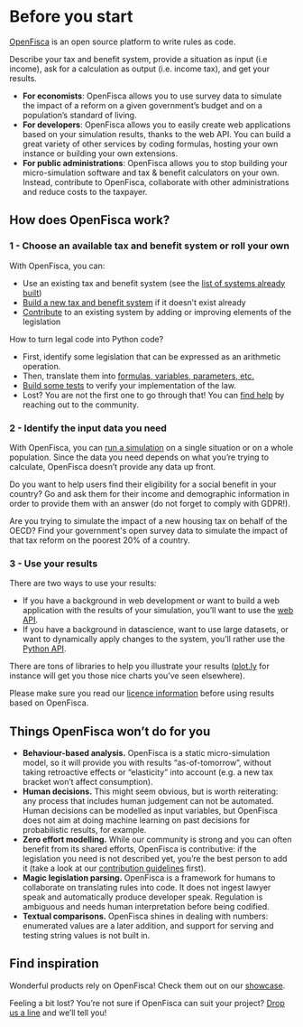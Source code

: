 # <i class="fas fa-home"></i> Before you start

[OpenFisca](https://openfisca.org) is an open source platform to write rules as code.

Describe your tax and benefit system, provide a situation as input (i.e income), ask for a calculation as output (i.e. income tax), and get your results.

* **For economists**: OpenFisca allows you to use survey data to simulate the impact of a  reform on a given government’s budget and on a population’s standard of living.
* **For developers**: OpenFisca allows you to easily create web applications based on your simulation results, thanks to the web API. You can build a great variety of other services by coding formulas, hosting your own instance or building your own extensions.
* **For public administrations**: OpenFisca allows you to stop building your micro-simulation software and tax & benefit calculators on your own. Instead, contribute to OpenFisca, collaborate with other administrations and reduce costs to the taxpayer.

## How does OpenFisca work?

### 1 - Choose an available tax and benefit system or roll your own

With OpenFisca, you can:
* Use an existing tax and benefit system (see the [list of systems already built](https://openfisca.org/en/countries/))
* [Build a new tax and benefit system](coding-the-legislation/bootstrapping_a_new_country_package.md) if it doesn’t exist already
* [Contribute](contribute/index.md) to an existing system by adding or improving elements of the legislation

How to turn legal code into Python code?

* First, identify some legislation that can be expressed as an arithmetic operation.
* Then, translate them into [formulas, variables, parameters, etc.](coding-the-legislation/index.md)
* [Build some tests](coding-the-legislation/writing_yaml_tests.md) to verify your implementation of the law.
* Lost? You are not the first one to go through that! You can [find help](find-help.md) by reaching out to the community.

### 2 - Identify the input data you need

With OpenFisca, you can [run a simulation](simulate/index.md) on a single situation or on a whole population. Since the data you need depends on what you’re trying to calculate, OpenFisca doesn’t provide any data up front.

Do you want to help users find their eligibility for a social benefit in your country? Go and ask them for their income and demographic information in order to provide them with an answer (do not forget to comply with GDPR!).

Are you trying to simulate the impact of a new housing tax on behalf of the OECD? Find your government's open survey data to simulate the impact of that tax reform on the poorest 20% of a country.

### 3 - Use your results

There are two ways to use your results:

* If you have a background in web development or want to build a web application with the results of your simulation, you’ll want to use the [web API](openfisca-web-api/index.md).
* If you have a background in datascience, want to use large datasets, or want to dynamically apply changes to the system, you’ll rather use the [Python API](openfisca-python-api/index.md).

There are tons of libraries to help you illustrate your results ([plot.ly](https://plot.ly) for instance will get you those nice charts you’ve seen elsewhere).

Please make sure you read our [licence information](licence.md) before using results based on OpenFisca.

## Things OpenFisca won’t do for you

* **Behaviour-based analysis.** OpenFisca is a static micro-simulation model, so it will provide you with results “as-of-tomorrow”, without taking retroactive effects or “elasticity” into account (e.g. a new tax bracket won’t affect consumption).
* **Human decisions.** This might seem obvious, but is worth reiterating: any process that includes human judgement can not be automated. Human decisions can be modelled as input variables, but OpenFisca does not aim at doing machine learning on past decisions for probabilistic results, for example.
* **Zero effort modelling.** While our community is strong and you can often benefit from its shared efforts, OpenFisca is contributive: if the legislation you need is not described yet, you’re the best person to add it (take a look at our [contribution guidelines](contribute/index.md) first).
* **Magic legislation parsing.** OpenFisca is a framework for humans to collaborate on translating rules into code. It does not ingest lawyer speak and automatically produce developer speak. Regulation is ambiguous and needs human interpretation before being codified.
* **Textual comparisons.** OpenFisca shines in dealing with numbers: enumerated values are a later addition, and support for serving and testing string values is not built in.

## Find inspiration

Wonderful products rely on OpenFisca! Check them out on our [showcase](https://fr.openfisca.org/showcase/).

Feeling a bit lost? You’re not sure if OpenFisca can suit your project? [Drop us a line](mailto:contact@openfisca.org) and we’ll tell you!
